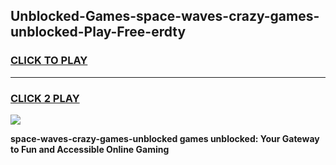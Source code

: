 
## Unblocked-Games-space-waves-crazy-games-unblocked-Play-Free-erdty
<h3>
<a href="https://premium76.site?title=space-waves-crazy-games-unblocked&ref=23A">CLICK TO PLAY</a></h3>
<hr>

<h3>
<a href="https://premium76.site?title=space-waves-crazy-games-unblocked&ref=23A">CLICK 2 PLAY</a>
  
</h3>

<a href="https://premium76.site?title=space-waves-crazy-games-unblocked&ref=23A"><img src="https://clearcache.store/games.png"></a>


**space-waves-crazy-games-unblocked games unblocked: Your Gateway to Fun and Accessible Online Gaming**
